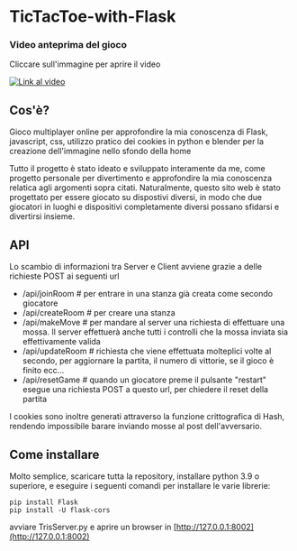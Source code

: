 # TicTacToe-with-Flask
### Video anteprima del gioco
Cliccare sull'immagine per aprire il video

[![Link al video](https://i9.ytimg.com/vi_webp/TV5R1-nHoLA/mqdefault.webp?sqp=CNCbwLMG&rs=AOn4CLDk8I_2IyR1cB1tg2ZGTKWxfHGoNg)](https://youtu.be/TV5R1-nHoLA?si=Xm8e_RjTX4Js6RtM)

## Cos'è?
Gioco multiplayer online per approfondire la mia conoscenza di Flask, javascript, css, utilizzo pratico dei cookies in python e blender per la creazione dell'immagine nello sfondo della home

Tutto il progetto è stato ideato e sviluppato interamente da me, come progetto personale per divertimento e approfondire la mia conoscenza relatica agli argomenti sopra citati.
Naturalmente, questo sito web è stato progettato per essere giocato su dispostivi diversi, in modo che due giocatori in luoghi e dispositivi completamente diversi possano sfidarsi e divertirsi insieme.

## API
Lo scambio di informazioni tra Server e Client avviene grazie a delle richieste POST ai seguenti url
- /api/joinRoom   # per entrare in una stanza già creata come secondo giocatore
- /api/createRoom # per creare una stanza
- /api/makeMove   # per mandare al server una richiesta di effettuare una mossa. Il server effettuerà anche tutti i controlli che la mossa inviata sia effettivamente valida
- /api/updateRoom # richiesta che viene effettuata molteplici volte al secondo, per aggiornare la partita, il numero di vittorie, se il gioco è finito ecc...
- /api/resetGame  # quando un giocatore preme il pulsante "restart" esegue una richiesta POST a questo url, per chiedere il reset della partita

I cookies sono inoltre generati attraverso la funzione crittografica di Hash, rendendo impossibile barare inviando mosse al post dell'avversario.

## Come installare 
Molto semplice, scaricare tutta la repository, installare python 3.9 o superiore, e eseguire i seguenti comandi per installare le varie librerie:
```
pip install Flask
pip install -U flask-cors
```
avviare TrisServer.py e aprire un browser in [http://127.0.0.1:8002](http://127.0.0.1:8002)
